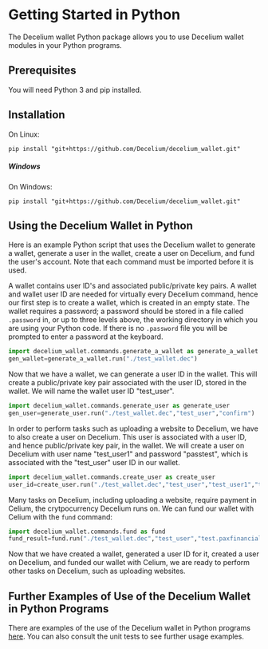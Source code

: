 # Getting Started in Python

The Decelium wallet Python package allows you to use Decelium wallet modules in your Python programs.

## Prerequisites

You will need Python 3 and pip installed.

## Installation

On Linux:

    pip install "git+https://github.com/Decelium/decelium_wallet.git"

##### Windows

On Windows:

    pip install "git+https://github.com/Decelium/decelium_wallet.git" 
    
    
## Using the Decelium Wallet in Python

Here is an example Python script that uses the Decelium wallet to generate a wallet, generate a user in the wallet, create a user on Decelium, and fund the user's account. Note that each command must be imported before it is used.

A wallet contains user ID's and associated public/private key pairs.  A wallet and wallet user ID are needed for virtually every Decelium command, hence our first step is to create a wallet, which is created in an empty state.  The wallet requires a password; a password should be stored in a file called `.password` in, or up to three levels above, the working directory in which you are using your Python code.  If there is no `.password` file you will be prompted to enter a password at the keyboard. 
```python
import decelium_wallet.commands.generate_a_wallet as generate_a_wallet
gen_wallet=generate_a_wallet.run("./test_wallet.dec")
```
Now that we have a wallet, we can generate a user ID in the wallet. This will create a public/private key pair associated with the user ID, stored in the wallet.  We will name the wallet user ID "test_user".
```python
import decelium_wallet.commands.generate_user as generate_user
gen_user=generate_user.run("./test_wallet.dec","test_user","confirm")
```
In order to perform tasks such as uploading a website to Decelium, we have to also create a user on Decelium. This user is associated with a user ID, and hence public/private key pair, in the wallet.  We will create a user on Decelium with user name "test_user1" and password "passtest", which is associated with the "test_user" user ID in our wallet.
```python
import decelium_wallet.commands.create_user as create_user    
user_id=create_user.run("./test_wallet.dec","test_user","test_user1","test.paxfinancial.ai","passtest")
```
Many tasks on Decelium, including uploading a website, require payment in Celium, the crytpocurrency Decelium runs on. We can fund our wallet with Celium with the `fund` command:
```python
import decelium_wallet.commands.fund as fund
fund_result=fund.run("./test_wallet.dec","test_user","test.paxfinancial.ai")
```
Now that we have created a wallet, generated a user ID for it, created a user on Decelium, and funded our wallet with Celium, we are ready to perform other tasks on Decelium, such as uploading websites.


## Further Examples of Use of the Decelium Wallet in Python Programs

There are examples of the use of the Decelium wallet in Python programs [here](./PY_USAGE_EXAMPLES.md). You can also consult the unit tests to see further usage examples.